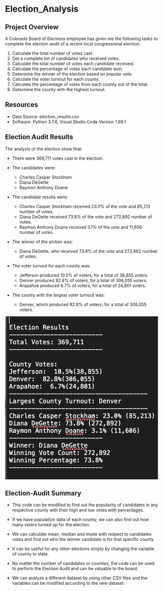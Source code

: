 # Election_Analysis

## Project Overview
A Colorado Board of Elections employee has given me the following tasks to complete the election audit of a recent local congressional election.

1. Calculate the total number of votes cast.
2. Get a complete list of candidates who received votes.
3. Calculate the total number of votes each candidate received.
4. Calculate the percentage of votes each candidate won.
5. Determine the winner of the election based on popular vote.
6. Calculate the voter turnout for each county.
7. Calculate the percentage of votes from each county out of the total.
8. Determine the county with the highest turnout.

## Resources
- Data Source: election_results.csv
- Software: Python 3.7.6, Visual Studio Code Version 1.68.1

## Election Audit Results
The analysis of the election show that:
- There were 369,711 votes cast in the election.

- The candidates were:
  - Charles Casper Stockham
  - Diana DeGette
  - Raymon Anthony Doane

- The candidate results were:
  - Charles Casper Stockham received 23.0% of the vote and 85,213 number of votes.
  - Diana DeGette received 73.8% of the vote and 272,892 number of votes.
  - Raymon Anthony Doane received 3.1% of the vote and 11,606 number of votes.

- The winner of the elction was:
  - Diana DeGette, who received 73.8% of the vote and 272,892 number of votes.

- The voter turnout for each county was:
  - Jefferson produced 10.5% of voters, for a total of 38,855 voters.
  - Denver produced 82.8% of voters, for a total of 306,055 voters.
  - Arapahoe produced 6.7% of voters, for a total of 24,801 voters.

- The county with the largest voter turnout was:
  - Denver, which produced 82.8% of voters, for a total of 306,055 voters.

![analysis_results](https://github.com/Lauramasonjar/Election_Analysis/blob/main/analysis/election_analysis%20screenshot.png)
  
## Election-Audit Summary

- This code can be modified to find out the popularity of candidates in any respective county with their high and low votes with percentages.

- If we have population data of each county, we can also find out how many voters turned up for the election.

- We can calculate mean, median and mode with respect to candidates votes and find out who the winner candidate is for that specific county.

- It can be useful for any other elections simply by changing the variable of county to state.

- No matter the number of candidates or counties, the code can be used to perform the Election Audit and can be valuable to the board.

- We can analyze a different dataset by using other CSV files and the variables can be modified according to the new dataset.
